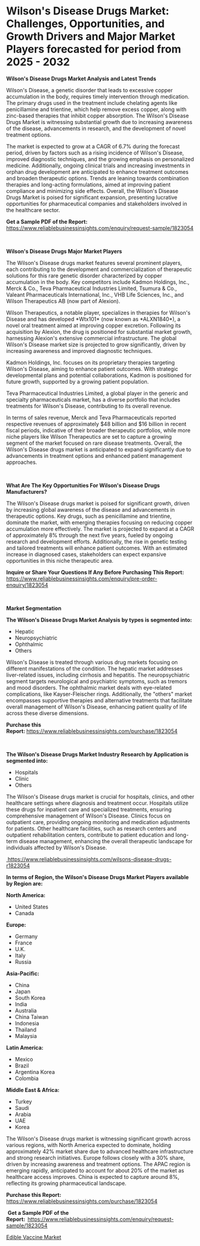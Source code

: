 <p><h1>Wilson's Disease Drugs Market: Challenges, Opportunities, and Growth Drivers and Major Market Players forecasted for period from 2025 - 2032</h1></p><p><strong>Wilson's Disease Drugs Market Analysis and Latest Trends</strong></p>
<p><p>Wilson's Disease, a genetic disorder that leads to excessive copper accumulation in the body, requires timely intervention through medication. The primary drugs used in the treatment include chelating agents like penicillamine and trientine, which help remove excess copper, along with zinc-based therapies that inhibit copper absorption. The Wilson's Disease Drugs Market is witnessing substantial growth due to increasing awareness of the disease, advancements in research, and the development of novel treatment options.</p><p>The market is expected to grow at a CAGR of 6.7% during the forecast period, driven by factors such as a rising incidence of Wilson's Disease, improved diagnostic techniques, and the growing emphasis on personalized medicine. Additionally, ongoing clinical trials and increasing investments in orphan drug development are anticipated to enhance treatment outcomes and broaden therapeutic options. Trends are leaning towards combination therapies and long-acting formulations, aimed at improving patient compliance and minimizing side effects. Overall, the Wilson's Disease Drugs Market is poised for significant expansion, presenting lucrative opportunities for pharmaceutical companies and stakeholders involved in the healthcare sector.</p></p>
<p><strong>Get a Sample PDF of the Report:&nbsp;</strong> <a href="https://www.reliablebusinessinsights.com/enquiry/request-sample/1823054?utm_campaign=2200&utm_medium=2&utm_source=Github&utm_content=ia&utm_term=08032025&utm_id=wilsons-disease-drugs">https://www.reliablebusinessinsights.com/enquiry/request-sample/1823054</a></p>
<p>&nbsp;</p>
<p><strong>Wilson's Disease Drugs Major Market Players</strong></p>
<p><p>The Wilson's Disease drugs market features several prominent players, each contributing to the development and commercialization of therapeutic solutions for this rare genetic disorder characterized by copper accumulation in the body. Key competitors include Kadmon Holdings, Inc., Merck & Co., Teva Pharmaceutical Industries Limited, Tsumura & Co., Valeant Pharmaceuticals International, Inc., VHB Life Sciences, Inc., and Wilson Therapeutics AB (now part of Alexion).</p><p>Wilson Therapeutics, a notable player, specializes in therapies for Wilson's Disease and has developed *Wtx101* (now known as *ALXN1840*), a novel oral treatment aimed at improving copper excretion. Following its acquisition by Alexion, the drug is positioned for substantial market growth, harnessing Alexion's extensive commercial infrastructure. The global Wilson's Disease market size is projected to grow significantly, driven by increasing awareness and improved diagnostic techniques.</p><p>Kadmon Holdings, Inc. focuses on its proprietary therapies targeting Wilson's Disease, aiming to enhance patient outcomes. With strategic developmental plans and potential collaborations, Kadmon is positioned for future growth, supported by a growing patient population.</p><p>Teva Pharmaceutical Industries Limited, a global player in the generic and specialty pharmaceuticals market, has a diverse portfolio that includes treatments for Wilson's Disease, contributing to its overall revenue.</p><p>In terms of sales revenue, Merck and Teva Pharmaceuticals reported respective revenues of approximately $48 billion and $16 billion in recent fiscal periods, indicative of their broader therapeutic portfolios, while more niche players like Wilson Therapeutics are set to capture a growing segment of the market focused on rare disease treatments. Overall, the Wilson's Disease drugs market is anticipated to expand significantly due to advancements in treatment options and enhanced patient management approaches.</p></p>
<p>&nbsp;</p>
<p><strong>What Are The Key Opportunities For Wilson's Disease Drugs Manufacturers?</strong></p>
<p><p>The Wilson's Disease drugs market is poised for significant growth, driven by increasing global awareness of the disease and advancements in therapeutic options. Key drugs, such as penicillamine and trientine, dominate the market, with emerging therapies focusing on reducing copper accumulation more effectively. The market is projected to expand at a CAGR of approximately 8% through the next five years, fueled by ongoing research and development efforts. Additionally, the rise in genetic testing and tailored treatments will enhance patient outcomes. With an estimated increase in diagnosed cases, stakeholders can expect expansive opportunities in this niche therapeutic area.</p></p>
<p><strong>Inquire or Share Your Questions If Any Before Purchasing This Report:</strong> <a href="https://www.reliablebusinessinsights.com/enquiry/pre-order-enquiry/1823054?utm_campaign=2200&utm_medium=2&utm_source=Github&utm_content=ia&utm_term=08032025&utm_id=wilsons-disease-drugs">https://www.reliablebusinessinsights.com/enquiry/pre-order-enquiry/1823054</a></p>
<p>&nbsp;</p>
<p><strong>Market Segmentation</strong></p>
<p><strong>The Wilson's Disease Drugs Market Analysis by types is segmented into:</strong></p>
<p><ul><li>Hepatic</li><li>Neuropsychiatric</li><li>Ophthalmic</li><li>Others</li></ul></p>
<p><p>Wilson's Disease is treated through various drug markets focusing on different manifestations of the condition. The hepatic market addresses liver-related issues, including cirrhosis and hepatitis. The neuropsychiatric segment targets neurological and psychiatric symptoms, such as tremors and mood disorders. The ophthalmic market deals with eye-related complications, like Kayser-Fleischer rings. Additionally, the "others" market encompasses supportive therapies and alternative treatments that facilitate overall management of Wilson's Disease, enhancing patient quality of life across these diverse dimensions.</p></p>
<p><strong>Purchase this Report:&nbsp;</strong><a href="https://www.reliablebusinessinsights.com/purchase/1823054?utm_campaign=2200&utm_medium=2&utm_source=Github&utm_content=ia&utm_term=08032025&utm_id=wilsons-disease-drugs">https://www.reliablebusinessinsights.com/purchase/1823054</a></p>
<p>&nbsp;</p>
<p><strong>The Wilson's Disease Drugs Market Industry Research by Application is segmented into:</strong></p>
<p><ul><li>Hospitals</li><li>Clinic</li><li>Others</li></ul></p>
<p><p>The Wilson's Disease drugs market is crucial for hospitals, clinics, and other healthcare settings where diagnosis and treatment occur. Hospitals utilize these drugs for inpatient care and specialized treatments, ensuring comprehensive management of Wilson's Disease. Clinics focus on outpatient care, providing ongoing monitoring and medication adjustments for patients. Other healthcare facilities, such as research centers and outpatient rehabilitation centers, contribute to patient education and long-term disease management, enhancing the overall therapeutic landscape for individuals affected by Wilson's Disease.</p></p>
<p><a href="https://www.reliablebusinessinsights.com/wilsons-disease-drugs-r1823054?utm_campaign=2200&utm_medium=2&utm_source=Github&utm_content=ia&utm_term=08032025&utm_id=wilsons-disease-drugs">&nbsp;https://www.reliablebusinessinsights.com/wilsons-disease-drugs-r1823054</a></p>
<p><strong>In terms of Region, the Wilson's Disease Drugs Market Players available by Region are:</strong></p>
<p>
    <p> <strong> North America: </strong>
        <ul>
            <li>United States</li>
            <li>Canada</li>
        </ul>
        </p> 
    <p> <strong> Europe: </strong>
        <ul>
            <li>Germany</li>
            <li>France</li>
            <li>U.K.</li>
            <li>Italy</li>
            <li>Russia</li>
        </ul>
        </p> 
    <p> <strong> Asia-Pacific: </strong>
        <ul>
            <li>China</li>
            <li>Japan</li>
            <li>South Korea</li>
            <li>India</li>
            <li>Australia</li>
            <li>China Taiwan</li>
            <li>Indonesia</li>
            <li>Thailand</li>
            <li>Malaysia</li>
        </ul>
        </p> 
    <p> <strong> Latin America: </strong>
        <ul>
            <li>Mexico</li>
            <li>Brazil</li>
            <li>Argentina Korea</li>
            <li>Colombia</li>
        </ul>
        </p> 
    <p> <strong> Middle East & Africa: </strong>
        <ul>
            <li>Turkey</li>
            <li>Saudi</li>
            <li>Arabia</li>
            <li>UAE</li>
            <li>Korea</li>
        </ul>
    </p>
    </p>
<p><p>The Wilson's Disease drugs market is witnessing significant growth across various regions, with North America expected to dominate, holding approximately 42% market share due to advanced healthcare infrastructure and strong research initiatives. Europe follows closely with a 30% share, driven by increasing awareness and treatment options. The APAC region is emerging rapidly, anticipated to account for about 20% of the market as healthcare access improves. China is expected to capture around 8%, reflecting its growing pharmaceutical landscape.</p></p>
<p><strong>Purchase this Report: </strong><a href="https://www.reliablebusinessinsights.com/purchase/1823054?utm_campaign=2200&utm_medium=2&utm_source=Github&utm_content=ia&utm_term=08032025&utm_id=wilsons-disease-drugs">https://www.reliablebusinessinsights.com/purchase/1823054</a></p>
<p>&nbsp;<strong>Get a Sample PDF of the Report:&nbsp;&nbsp;</strong><a href="https://www.reliablebusinessinsights.com/enquiry/request-sample/1823054?utm_campaign=2200&utm_medium=2&utm_source=Github&utm_content=ia&utm_term=08032025&utm_id=wilsons-disease-drugs">https://www.reliablebusinessinsights.com/enquiry/request-sample/1823054</a></p>
<p><strong></strong></p>
<p><p><a href="https://github.com/MonroeBullock54/Market-Research-Report-List-1/blob/main/edible-vaccine-market.md?utm_campaign=2200&utm_medium=2&utm_source=Github&utm_content=ia&utm_term=08032025&utm_id=wilsons-disease-drugs">Edible Vaccine Market</a></p></p>